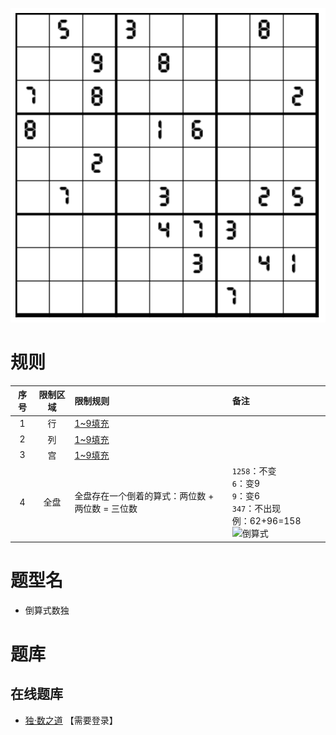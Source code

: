 ![](../../../../images/sudoku/倒算式数独.png)

# 规则
| 序号  | 限制区域 | 限制规则                        | 备注                                                                      |
|:---:|:----:|:----------------------------|:------------------------------------------------------------------------|
|  1  |  行   | [1~9填充]                    |                                                                         |
|  2  |  列   | [1~9填充]                    |                                                                         |
|  3  |  宫   | [1~9填充]                    |                                                                         |
|  4  |  全盘  | 全盘存在一个倒着的算式：两位数 + 两位数 = 三位数 | `1258`：不变 <br/>`6`：变9 <br/>`9`：变6 <br/>`347`：不出现 <br/>例：62+96=158![倒算式] |

# 题型名
- 倒算式数独 

# 题库

## 在线题库
- [独·数之道](http://www.sudokufans.org.cn/lx/game.index.php?type=ss) 【需要登录】

[倒算式]: http://www.sudokufans.org.cn/images/ss.png
[1~9填充]: ../../../../rules.md#1to9填充